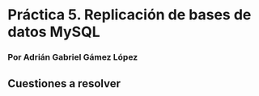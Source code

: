 # Práctica 5. Replicación de bases de datos MySQL #
### Por Adrián Gabriel Gámez López ###

## Cuestiones a resolver ##
